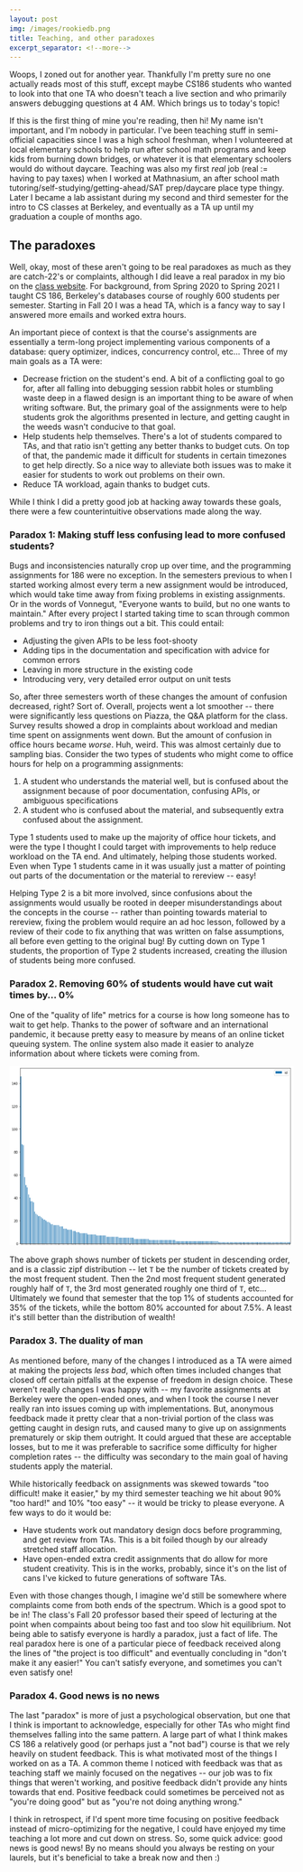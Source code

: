 ```yaml
---
layout: post
img: /images/rookiedb.png
title: Teaching, and other paradoxes
excerpt_separator: <!--more-->
---
```

Woops, I zoned out for another year. Thankfully I'm pretty sure no one actually reads most of this stuff, except maybe CS186 students who wanted to look into that one TA who doesn't teach a live section and who primarily answers debugging questions at 4 AM. Which brings us to today's topic!<!--more-->

If this is the first thing of mine you're reading, then hi! My name isn't important, and I'm nobody in particular. I've been teaching stuff in semi-official capacities since I was a high school freshman, when I volunteered at local elementary schools to help run after school math programs and keep kids from burning down bridges, or whatever it is that elementary schoolers would do without daycare. Teaching was also my first *real* job (real := having to pay taxes) when I worked at Mathnasium, an after school math tutoring/self-studying/getting-ahead/SAT prep/daycare place type thingy. Later I became a lab assistant during my second and third semester for the intro to CS classes at Berkeley, and eventually as a TA up until my graduation a couple of months ago.

## The paradoxes

Well, okay, most of these aren't going to be real paradoxes as much as they are catch-22's or complaints, although I did leave a real paradox in my bio on the [class website](https://cs186berkeley.net/staff/). For background, from Spring 2020 to Spring 2021 I taught CS 186, Berkeley's databases course of roughly 600 students per semester. Starting in Fall 20 I was a head TA, which is a fancy way to say I answered more emails and worked extra hours.

An important piece of context is that the course's assignments are essentially a term-long project implementing various components of a database: query optimizer, indices, concurrency control, etc... Three of my main goals as a TA were:
- Decrease friction on the student's end. A bit of a conflicting goal to go for, after all falling into debugging session rabbit holes or stumbling waste deep in a flawed design is an important thing to be aware of when writing software. But, the primary goal of the assignments were to help students grok the algorithms presented in lecture, and getting caught in the weeds wasn't conducive to that goal.
- Help students help themselves. There's a lot of students compared to TAs, and that ratio isn't getting any better thanks to budget cuts. On top of that, the pandemic made it difficult for students in certain timezones to get help directly. So a nice way to alleviate both issues was to make it easier for students to work out problems on their own.
- Reduce TA workload, again thanks to budget cuts.

While I think I did a pretty good job at hacking away towards these goals, there were a few counterintuitive observations made along the way.

### Paradox 1: Making stuff less confusing lead to more confused students?

Bugs and inconsistencies naturally crop up over time, and the programming assignments for 186 were no exception. In the semesters previous to when I started working almost every term a new assignment would be introduced, which would take time away from fixing problems in existing assignments. Or in the words of Vonnegut, "Everyone wants to build, but no one wants to maintain." After every project I started taking time to scan through common problems and try to iron things out a bit. This could entail:
- Adjusting the given APIs to be less foot-shooty
- Adding tips in the documentation and specification with advice for common errors
- Leaving in more structure in the existing code
- Introducing very, very detailed error output on unit tests

So, after three semesters worth of these changes the amount of confusion decreased, right? Sort of. Overall, projects went a lot smoother -- there were significantly less questions on Piazza, the Q&A platform for the class. Survey results showed a drop in complaints about workload and median time spent on assignments went down. But the amount of confusion in office hours became *worse*. Huh, weird. This was almost certainly due to sampling bias. Consider the two types of students who might come to office hours for help on a programming assignments:
1. A student who understands the material well, but is confused about the assignment because of poor documentation, confusing APIs, or ambiguous specifications
2. A student who is confused about the material, and subsequently extra confused about the assignment.

Type 1 students used to make up the majority of office hour tickets, and were the type I thought I could target with improvements to help reduce workload on the TA end. And ultimately, helping those students worked. Even when Type 1 students came in it was usually just a matter of pointing out parts of the documentation or the material to rereview -- easy!

Helping Type 2 is a bit more involved, since confusions about the assignments would usually be rooted in deeper misunderstandings about the concepts in the course -- rather than pointing towards material to rereview, fixing the problem would require an ad hoc lesson, followed by a review of their code to fix anything that was written on false assumptions, all before even getting to the original bug! By cutting down on Type 1 students, the proportion of Type 2 students increased, creating the illusion of students being more confused.

### Paradox 2. Removing 60% of students would have cut wait times by... 0%

One of the "quality of life" metrics for a course is how long someone has to wait to get help. Thanks to the power of software and an international pandemic, it because pretty easy to measure by means of an online ticket queuing system. The online system also made it easier to analyze information about where tickets were coming from.

![](/images/zipf.png)

The above graph shows number of tickets per student in descending order, and is a classic zipf distribution -- let `T` be the number of tickets created by the most frequent student. Then the 2nd most frequent student generated roughly half of `T`, the 3rd most generated roughly one third of `T`, etc... Ultimately we found that semester that the top 1% of students accounted for 35% of the tickets, while the bottom 80% accounted for about 7.5%. A least it's still better than the distribution of wealth!

### Paradox 3. The duality of man

As mentioned before, many of the changes I introduced as a TA were aimed at making the projects *less bad*, which often times included changes that closed off certain pitfalls at the expense of freedom in design choice. These weren't really changes I was happy with -- my favorite assignments at Berkeley were the open-ended ones, and when I took the course I never really ran into issues coming up with implementations. But, anonymous feedback made it pretty clear that a non-trivial portion of the class was getting caught in design ruts, and caused many to give up on assignments prematurely or skip them outright. It could argued that these are acceptable losses, but to me it was preferable to sacrifice some difficulty for higher completion rates -- the difficulty was secondary to the main goal of having students apply the material.

While historically feedback on assignments was skewed towards "too difficult! make it easier," by my third semester teaching we hit about 90% "too hard!" and 10% "too easy" -- it would be tricky to please everyone. A few ways to do it would be:
- Have students work out mandatory design docs before programming, and get review from TAs. This is a bit foiled though by our already stretched staff allocation.
- Have open-ended extra credit assignments that do allow for more student creativity. This is in the works, probably, since it's on the list of cans I've kicked to future generations of software TAs.

Even with those changes though, I imagine we'd still be somewhere where complaints come from both ends of the spectrum. Which is a good spot to be in! The class's Fall 20 professor based their speed of lecturing at the point when compaints about being too fast and too slow hit equilibrium. Not being able to satisfy everyone is hardly a paradox, just a fact of life. The real paradox here is one of a particular piece of feedback received along the lines of "the project is too difficult" and eventually concluding in "don't make it any easier!" You can't satisfy everyone, and sometimes you can't even satisfy one!

### Paradox 4. Good news is no news

The last "paradox" is more of just a psychological observation, but one that I think is important to acknowledge, especially for other TAs who might find themselves falling into the same pattern. A large part of what I think makes CS 186 a relatively good (or perhaps just a "not bad") course is that we rely heavily on student feedback. This is what motivated most of the things I worked on as a TA. A common theme I noticed with feedback was that as teaching staff we mainly focused on the negatives -- our job was to fix things that weren't working, and positive feedback didn't provide any hints towards that end. Positive feedback could sometimes be perceived not as "you're doing good" but as "you're not doing anything wrong."

I think in retrospect, if I'd spent more time focusing on positive feedback instead of micro-optimizing for the negative, I could have enjoyed my time teaching a lot more and cut down on stress. So, some quick advice: good news is good news! By no means should you always be resting on your laurels, but it's beneficial to take a break now and then :)